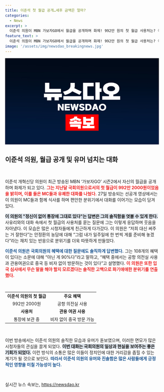 ```yaml
---
title: 이준석 첫 월급 공개…세후 금액은 얼마?
categories:
  - News
excerpt: >
  이준석 의원이 MBN 가보자GO에서 월급을 공개하며 화제! 992만 원의 첫 월급 사용처는? 국회의원 혜택에 대한 진실까지 밝혀내는 유쾌한 대화가 펼쳐진다. 클릭 후 궁금증을 풀어보세요!
feature_text: >
  이준석 의원이 MBN 가보자GO에서 월급을 공개하며 화제! 992만 원의 첫 월급 사용처는? 국회의원 혜택에 대한 진실까지 밝혀내는 유쾌한 대화가 펼쳐진다. 클릭 후 궁금증을 풀어보세요!
image: '/assets/img/newsdao_breakingnews.jpg'
---
```


<p><img src="/assets/img/newsdao_breakingnews.jpg" alt="flaretime 속보" /></p>

<h2 data-ke-size="size26">이준석 의원, 월급 공개 및 유머 넘치는 대화</h2>

<p data-ke-size="size16">&nbsp;</p>

<p>이준석 개혁신당 의원이 최근 방송된 MBN ‘가보자GO’ 시즌2에서 자신의 월급을 공개하며 화제가 되고 있다. <b><span style="color: #ee2323;">그는 지난달 국회의원으로서의 첫 월급이 992만 2000원이었음을 밝히며, 이를 들은 MC들과 유쾌한 대화를 나눴다.</span></b> 27일 방송되는 선공개 영상에서는 이 의원이 MC들과 함께 식사를 하며 편안한 분위기에서 대화를 이어가는 모습이 담겨 있다. </p>

<p><b><span style="background-color: #21538527;">이 의원의 "정신이 없어 통장에 그대로 있다"는 답변은 그의 솔직함을 엿볼 수 있게 한다.</span></b> 사유리와의 대화 속에서 첫 월급의 사용처를 묻는 질문에 그는 이렇게 응답하며 웃음을 자아냈다. 이 모습은 많은 시청자들에게 친근하게 다가갔다. 이 의원은 “저희 대신 써주는 거 잘한다”는 안정환의 농담에 대해 “그럼 내가 일주일에 한 번씩 게를 준비해 놓겠다”라는 재치 있는 반응으로 분위기를 더욱 따뜻하게 만들었다. </p>

<p><b><span style="color: #1a5490;">이준석 의원은 국회의원의 혜택에 대한 질문에도 솔직하게 답변했다.</span></b> 그는 108개의 혜택이 있다는 소문에 대해 “아닌 게 90%다”라고 말하고, “혜택 중에서는 공항 의전실 사용과 관용여권으로 중국 등 비자 없이 방문하는 것이 있다”고 설명했다. <b><span style="color: #ee2323;">이 의원은 또한 입국 심사에서 무슨 말을 해야 할지 모르겠다는 솔직한 고백으로 화기애애한 분위기를 연출했다.</span></b></p>

<p data-ke-size="size16">&nbsp;</p>

<table style="width: 100%; border-collapse: collapse;">
<tr>
<td style="text-align: center; height: 17px;"><b>이준석 의원의 첫 월급</b></td>
<td style="text-align: center; height: 17px;"><b>주요 혜택</b></td>
</tr>
<tr>
<td style="text-align: center; height: 17px;">992만 2000원</td>
<td style="text-align: center; height: 17px;">공항 의전실 사용</td>
</tr>
<tr>
<td style="text-align: center; height: 17px;"><b>사용처</b></td>
<td style="text-align: center; height: 17px;"><b>관용 여권 사용</b></td>
</tr>
<tr>
<td style="text-align: center; height: 17px;">통장에 보관 중</td>
<td style="text-align: center; height: 17px;">비자 없이 중국 방문 가능</td>
</tr>
</table>

<p data-ke-size="size16">&nbsp;</p>

<p>이번 방송에서는 이준석 의원의 솔직한 모습과 유머가 돋보였으며, 이러한 면모가 많은 시청자들의 관심을 끌게 되었다.  <b><span style="background-color: #21538527;">이번 대화는 국회의원의 일상과 현실을 보여주는 좋은 기회가 되었다.</span></b> 이런 방식의 소통은 많은 이들이 정치인에 대한 거리감을 좁힐 수 있는 계기가 될 것으로 보인다. <b><span style="color: #1a5490;">따라서 이준석 의원의 유머와 진솔함은 많은 사람들에게 긍정적인 영향을 미칠 가능성이 높다.</span></b> </p>

<p data-ke-size="size16">&nbsp;</p>
실시간 뉴스 속보는, <a href="https://newsdao.kr" rel="dofollow">https://newsdao.kr</a>


